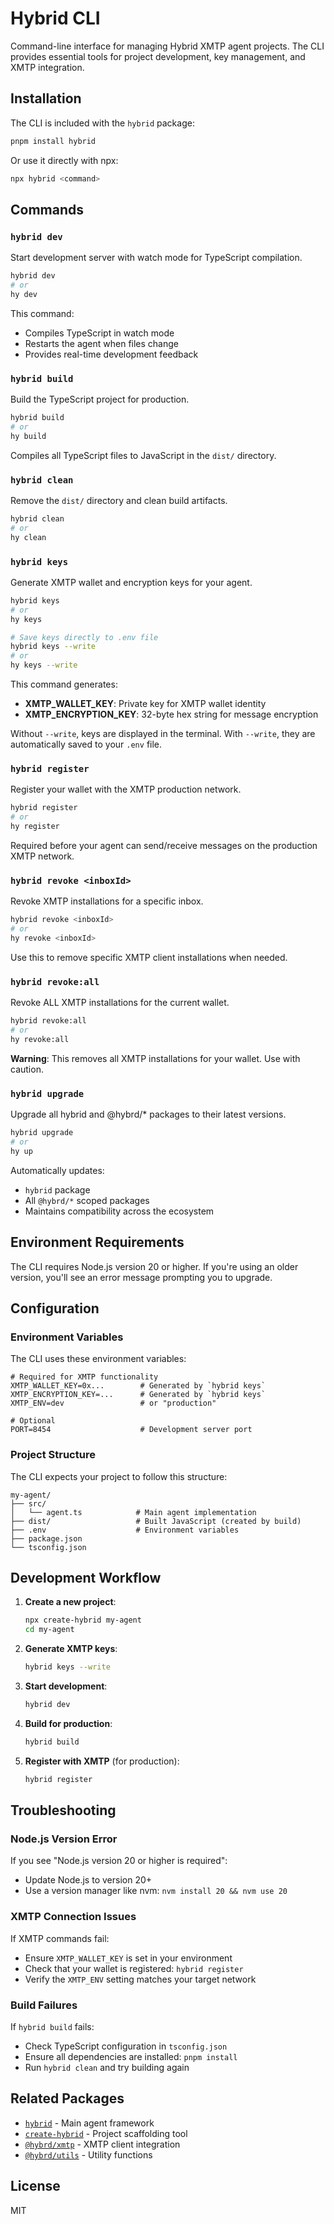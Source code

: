 # Hybrid CLI

Command-line interface for managing Hybrid XMTP agent projects. The CLI provides essential tools for project development, key management, and XMTP integration.

## Installation

The CLI is included with the `hybrid` package:

```bash
pnpm install hybrid
```

Or use it directly with npx:

```bash
npx hybrid <command>
```

## Commands

### `hybrid dev`

Start development server with watch mode for TypeScript compilation.

```bash
hybrid dev
# or
hy dev
```

This command:
- Compiles TypeScript in watch mode
- Restarts the agent when files change
- Provides real-time development feedback

### `hybrid build`

Build the TypeScript project for production.

```bash
hybrid build
# or
hy build
```

Compiles all TypeScript files to JavaScript in the `dist/` directory.

### `hybrid clean`

Remove the `dist/` directory and clean build artifacts.

```bash
hybrid clean
# or
hy clean
```

### `hybrid keys`

Generate XMTP wallet and encryption keys for your agent.

```bash
hybrid keys
# or
hy keys

# Save keys directly to .env file
hybrid keys --write
# or
hy keys --write
```

This command generates:
- **XMTP_WALLET_KEY**: Private key for XMTP wallet identity
- **XMTP_ENCRYPTION_KEY**: 32-byte hex string for message encryption

Without `--write`, keys are displayed in the terminal. With `--write`, they are automatically saved to your `.env` file.

### `hybrid register`

Register your wallet with the XMTP production network.

```bash
hybrid register
# or
hy register
```

Required before your agent can send/receive messages on the production XMTP network.

### `hybrid revoke <inboxId>`

Revoke XMTP installations for a specific inbox.

```bash
hybrid revoke <inboxId>
# or
hy revoke <inboxId>
```

Use this to remove specific XMTP client installations when needed.

### `hybrid revoke:all`

Revoke ALL XMTP installations for the current wallet.

```bash
hybrid revoke:all
# or
hy revoke:all
```

**Warning**: This removes all XMTP installations for your wallet. Use with caution.

### `hybrid upgrade`

Upgrade all hybrid and @hybrd/* packages to their latest versions.

```bash
hybrid upgrade
# or
hy up
```

Automatically updates:
- `hybrid` package
- All `@hybrd/*` scoped packages
- Maintains compatibility across the ecosystem

## Environment Requirements

The CLI requires Node.js version 20 or higher. If you're using an older version, you'll see an error message prompting you to upgrade.

## Configuration

### Environment Variables

The CLI uses these environment variables:

```env
# Required for XMTP functionality
XMTP_WALLET_KEY=0x...        # Generated by `hybrid keys`
XMTP_ENCRYPTION_KEY=...      # Generated by `hybrid keys`
XMTP_ENV=dev                 # or "production"

# Optional
PORT=8454                    # Development server port
```

### Project Structure

The CLI expects your project to follow this structure:

```
my-agent/
├── src/
│   └── agent.ts            # Main agent implementation
├── dist/                   # Built JavaScript (created by build)
├── .env                    # Environment variables
├── package.json
└── tsconfig.json
```

## Development Workflow

1. **Create a new project**:
   ```bash
   npx create-hybrid my-agent
   cd my-agent
   ```

2. **Generate XMTP keys**:
   ```bash
   hybrid keys --write
   ```

3. **Start development**:
   ```bash
   hybrid dev
   ```

4. **Build for production**:
   ```bash
   hybrid build
   ```

5. **Register with XMTP** (for production):
   ```bash
   hybrid register
   ```

## Troubleshooting

### Node.js Version Error

If you see "Node.js version 20 or higher is required":
- Update Node.js to version 20+
- Use a version manager like nvm: `nvm install 20 && nvm use 20`

### XMTP Connection Issues

If XMTP commands fail:
- Ensure `XMTP_WALLET_KEY` is set in your environment
- Check that your wallet is registered: `hybrid register`
- Verify the `XMTP_ENV` setting matches your target network

### Build Failures

If `hybrid build` fails:
- Check TypeScript configuration in `tsconfig.json`
- Ensure all dependencies are installed: `pnpm install`
- Run `hybrid clean` and try building again

## Related Packages

- [`hybrid`](../core) - Main agent framework
- [`create-hybrid`](../create-hybrid) - Project scaffolding tool
- [`@hybrd/xmtp`](../xmtp) - XMTP client integration
- [`@hybrd/utils`](../utils) - Utility functions

## License

MIT

